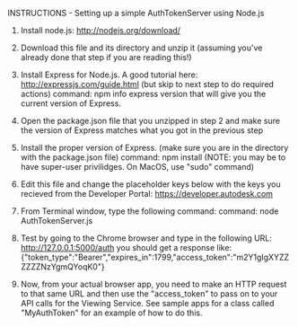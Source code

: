 INSTRUCTIONS - Setting up a simple AuthTokenServer using Node.js

  1)  Install node.js:  http://nodejs.org/download/
  2)  Download this file and its directory and unzip it (assuming you've already done that step if you are reading this!)
  3)  Install Express for Node.js.  A good tutorial here:  http://expressjs.com/guide.html  (but skip to next step to do required actions)
          command:  npm info express version
      that will give you the current version of Express. 
  4)  Open the package.json file that you unzipped in step 2 and make sure the version of Express matches what you got in the previous step
  5)  Install the proper version of Express.  (make sure you are in the directory with the package.json file)
          command:  npm install   (NOTE: you may be to have super-user privilidges.  On MacOS, use "sudo" command)
  6)  Edit this file and change the placeholder keys below with the keys you recieved from the Developer Portal:  https://developer.autodesk.com
  7)  From Terminal window, type the following command:
          command: node AuthTokenServer.js
  8)  Test by going to the Chrome browser and type in the following URL:  http://127.0.0.1:5000/auth
          you should get a response like:  {"token_type":"Bearer","expires_in":1799,"access_token":"m2Y1gIgXYZZZZZZNzYgmQYoqK0"}

  9)  Now, from your actual browser app, you need to make an HTTP request to that same URL and then use the "access_token" to pass on to 
      your API calls for the Viewing Service.  See sample apps for a class called "MyAuthToken" for an example of how to do this.


